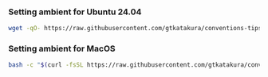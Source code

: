### Setting ambient for Ubuntu 24.04

```bash
wget -qO- https://raw.githubusercontent.com/gtkatakura/conventions-tips-tricks/main/ubuntu-24_04/boot.sh | bash
```

### Setting ambient for MacOS

```bash
bash -c "$(curl -fsSL https://raw.githubusercontent.com/gtkatakura/conventions-tips-tricks/main/macbook/boot.sh)"
```
